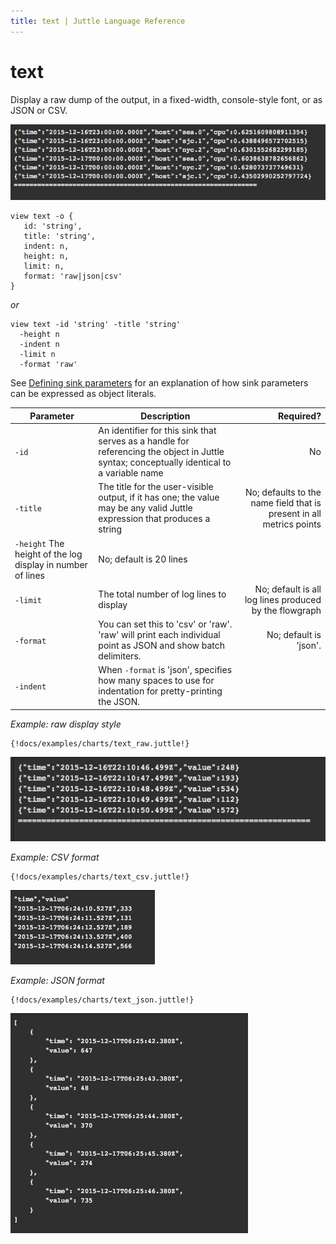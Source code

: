```yaml
---
title: text | Juttle Language Reference
---
```


text
======

Display a raw dump of the output, in a fixed-width, console-style font, or as JSON or CSV.

![](../images/screenshots/view_text.png)

```
view text -o {
   id: 'string',
   title: 'string',
   indent: n,
   height: n,
   limit: n,
   format: 'raw|json|csv'
}
```

*or*
```
view text -id 'string' -title 'string'
  -height n
  -indent n
  -limit n
  -format 'raw'
```

See [Defining sink parameters](../index.md#defining-view-parameters) for an explanation of how sink parameters can be expressed as object literals.

Parameter  |  Description  |  Required?
---------- | ------------- | ---------:
`-id`  |  An identifier for this sink that serves as a handle for referencing the object in Juttle syntax; conceptually identical to a variable name  |  No
`-title`  |  The title for the user-visible output, if it has one; the value may be any valid Juttle expression that produces a string  |  No; defaults to the name field that is present in all metrics points
`-height`   The height of the log display in number of lines  |  No; default is 20 lines
`-limit`  |  The total number of log lines to display  |  No; default is all log lines produced by the flowgraph
`-format`  |  You can set this to 'csv' or 'raw'. 'raw' will print each individual point as JSON and show batch delimiters. |  No; default is 'json'.
`-indent`  | When `-format` is 'json', specifies how many spaces to use for indentation for pretty-printing the JSON.

_Example: raw display style_

```
{!docs/examples/charts/text_raw.juttle!}
```

![](../images/screenshots/view_text_raw.png)

_Example: CSV format_

```
{!docs/examples/charts/text_csv.juttle!}
```

![](../images/screenshots/view_text_csv.png)

_Example: JSON format_

```
{!docs/examples/charts/text_json.juttle!}
```

![](../images/screenshots/view_text_json.png)

